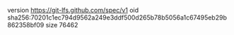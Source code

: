 version https://git-lfs.github.com/spec/v1
oid sha256:70201c1ec794d9562a249e3ddf500d265b78b5056a1c67495eb29b862358bf09
size 76462
